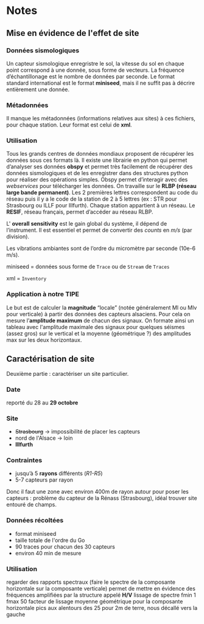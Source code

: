# Notes

## Mise en évidence de l'effet de site

### Données sismologiques

Un capteur sismologique enregristre le sol, la vitesse du sol en chaque point correspond à une donnée, sous forme de vecteurs. 
La fréquence d’échantillonage est le nombre de données par seconde. 
Le format standard international est le format **miniseed**, mais il ne suffit pas à décrire entièrement une donnée.

### Métadonnées

Il manque les métadonnées (informations relatives aux sites) à ces fichiers, pour chaque station. Leur format est celui de **xml**.

### Utilisation

Tous les grands centres de données mondiaux proposent de récupérer les données sous ces formats là.
Il existe une librairie en python qui permet d’analyser ses données **obspy** et permet très facilement de récupérer des données sismologiques et de les enregistrer dans des structures python pour réaliser des opérations simples.
Obspy permet d’interagir avec des *webservices* pour télécharger les données.
On travaille sur le **RLBP (réseau large bande permanent)**.
Les 2 premières lettres correspondent au code du réseau puis il y a le code de la station de 2 à 5 lettres (ex : STR pour Strasbourg ou ILLF pour Illfurth).
Chaque station appartient à un réseau. 
Le **RESIF**, réseau français, permet d’accéder au réseau RLBP.

L' **overall sensitivity** est le gain global du système, il dépend de l’instrument. Il est essentiel et permet de convertir des *counts* en *m/s* (par division).

Les vibrations ambiantes sont de l’ordre du micromètre par seconde (10e-6 m/s).

miniseed = données sous forme de `Trace` ou de `Stream` de `Traces`

xml = `Inventory`

### Application à notre TIPE

Le but est de calculer la **magnitude** “locale” (notée généralement Ml ou Mlv pour verticale) à partir des données des capteurs alsaciens. 
Pour cela on mesure l’**amplitude maximum** de chacun des signaux.
On formate ainsi un tableau avec l'amplitude maximale des signaux pour quelques séismes (assez gros) sur le vertical et la moyenne (géométrique ?) des amplitudes max sur les deux horizontaux.

## Caractérisation de site

Deuxième partie : caractériser un site particulier.

### Date

reporté du 28 au **29 octobre**

### Site

- ~~Strasbourg~~ -> impossibilité de placer les capteurs
- nord de l'Alsace -> loin
- **Illfurth**

### Contraintes

- jusqu’à 5 **rayons** différents (*R1-R5*)
- 5-7 capteurs par rayon

Donc il faut une zone avec environ 400m de rayon autour pour poser les capteurs : problème du capteur de la Rénass (Strasbourg), idéal trouver site entouré de champs.

### Données récoltées

- format miniseed
- taille totale de l'ordre du Go
- 90 traces pour chacun des 30 capteurs 
- environ 40 min de mesure

### Utilisation

regarder des rapports spectraux (faire le spectre de la composante horizontale sur la composante verticale) permet de mettre en évidence des fréquences amplifiées par la structure
appelé **H/V**
lissage de spectre
fmin 1 fmax 50
facteur de lissage 
moyenne géométrique pour la composante horizontale
pics aux alentours des 25 pour 2m de terre, nous décallé vers la gauche